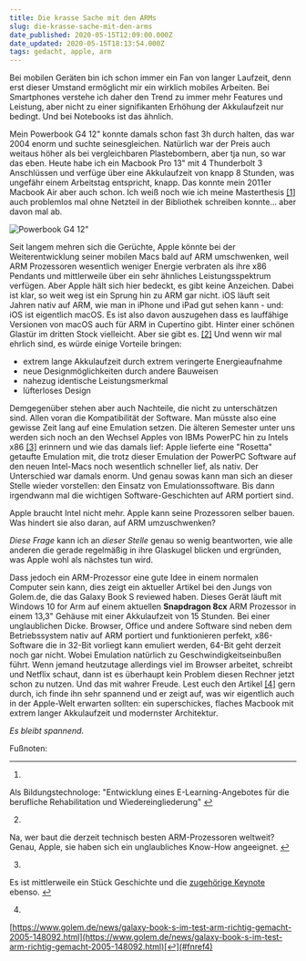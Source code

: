 ```yaml
---
title: Die krasse Sache mit den ARMs
slug: die-krasse-sache-mit-den-arms
date_published: 2020-05-15T12:09:00.000Z
date_updated: 2020-05-15T18:13:54.000Z
tags: gedacht, apple, arm
---
```


Bei mobilen Geräten bin ich schon immer ein Fan von langer Laufzeit, denn erst dieser Umstand ermöglicht mir ein wirklich mobiles Arbeiten. Bei Smartphones verstehe ich daher den Trend zu immer mehr Features und Leistung, aber nicht zu einer signifikanten Erhöhung der Akkulaufzeit nur bedingt. Und bei Notebooks ist das ähnlich.

Mein Powerbook G4 12" konnte damals schon fast 3h durch halten, das war 2004 enorm und suchte seinesgleichen. Natürlich war der Preis auch weitaus höher als bei vergleichbaren Plastebombern, aber tja nun, so war das eben. Heute habe ich ein Macbook Pro 13" mit 4 Thunderbolt 3 Anschlüssen und verfüge über eine Akkulaufzeit von knapp 8 Stunden, was ungefähr einem Arbeitstag entspricht, knapp. Das konnte mein 2011er Macbook Air aber auch schon. Ich weiß noch wie ich meine Masterthesis [[1]](#fn1) auch problemlos mal ohne Netzteil in der Bibliothek schreiben konnte… aber davon mal ab.

![Powerbook G4 12&quot;](https://i.ytimg.com/vi/eNoC6Q6sTXc/maxresdefault.jpg)

Seit langem mehren sich die Gerüchte, Apple könnte bei der Weiterentwicklung seiner mobilen Macs bald auf ARM umschwenken, weil ARM Prozessoren wesentlich weniger Energie verbraten als ihre x86 Pendants und mittlerweile über ein sehr ähnliches Leistungsspektrum verfügen. Aber Apple hält sich hier bedeckt, es gibt keine Anzeichen. Dabei ist klar, so weit weg ist ein Sprung hin zu ARM gar nicht. iOS läuft seit Jahren nativ auf ARM, wie man in iPhone und iPad gut sehen kann - und: iOS ist eigentlich macOS. Es ist also davon auszugehen dass es lauffähige Versionen von macOS auch für ARM in Cupertino gibt. Hinter einer schönen Glastür im dritten Stock vielleicht. Aber sie gibt es. [[2]](#fn2) Und wenn wir mal ehrlich sind, es würde einige Vorteile bringen:

- extrem lange Akkulaufzeit durch extrem veringerte Energieaufnahme
- neue Designmöglichkeiten durch andere Bauweisen
- nahezug identische Leistungsmerkmal
- lüfterloses Design

Demgegenüber stehen aber auch Nachteile, die nicht zu unterschätzen sind. Allen voran die Kompatibilität der Software. Man müsste also eine gewisse Zeit lang auf eine Emulation setzen. Die älteren Semester unter uns werden sich noch an den Wechsel Apples von IBMs PowerPC hin zu Intels x86 [[3]](#fn3) erinnern und wie das damals lief: Apple lieferte eine "Rosetta" getaufte Emulation mit, die trotz dieser Emulation der PowerPC Software auf den neuen Intel-Macs noch wesentlich schneller lief, als nativ. Der Unterschied war damals enorm. Und genau sowas kann man sich an dieser Stelle wieder vorstellen: den Einsatz von Emulationssoftware. Bis dann irgendwann mal die wichtigen Software-Geschichten auf ARM portiert sind.

Apple braucht Intel nicht mehr. Apple kann seine Prozessoren selber bauen. Was hindert sie also daran, auf ARM umzuschwenken?

*Diese Frage* kann ich an *dieser Stelle* genau so wenig beantworten, wie alle anderen die gerade regelmäßig in ihre Glaskugel blicken und ergründen, was Apple wohl als nächstes tun wird.

Dass jedoch ein ARM-Prozessor eine gute Idee in einem normalen Computer sein kann, dies zeigt ein aktueller Artikel bei den Jungs von Golem.de, die das Galaxy Book S reviewed haben. Dieses Gerät läuft mit Windows 10 for Arm auf einem aktuellen **Snapdragon 8cx** ARM Prozessor in einem 13,3" Gehäuse mit einer Akkulaufzeit von 15 Stunden. Bei einer unglaublichen Dicke. Browser, Office und andere Software sind neben dem Betriebssystem nativ auf ARM portiert und funktionieren perfekt, x86-Software die in 32-Bit vorliegt kann emuliert werden, 64-Bit geht derzeit noch gar nicht. Wobei Emulation natürlich zu Geschwindigkeitseinbußen führt. Wenn jemand heutzutage allerdings viel im Browser arbeitet, schreibt und Netflix schaut, dann ist es überhaupt kein Problem diesen Rechner jetzt schon zu nutzen. Und das mit wahrer Freude. Lest euch den Artikel [[4]](#fn4) gern durch, ich finde ihn sehr spannend und er zeigt auf, was wir eigentlich auch in der Apple-Welt erwarten sollten: ein superschickes, flaches Macbook mit extrem langer Akkulaufzeit und modernster Architektur.

*Es bleibt spannend*.

Fußnoten:

---

1. 
Als Bildungstechnologe: "Entwicklung eines E-Learning-Angebotes für die berufliche Rehabilitation und Wiedereingliederung" [↩︎](#fnref1)

2. 
Na, wer baut die derzeit technisch besten ARM-Prozessoren weltweit? Genau, Apple, sie haben sich ein unglaubliches Know-How angeeignet. [↩︎](#fnref2)

3. 
Es ist mittlerweile ein Stück Geschichte und die [zugehörige Keynote](https://www.youtube.com/watch?v=ghdTqnYnFyg) ebenso. [↩︎](#fnref3)

4. 
[https://www.golem.de/news/galaxy-book-s-im-test-arm-richtig-gemacht-2005-148092.html](https://www.golem.de/news/galaxy-book-s-im-test-arm-richtig-gemacht-2005-148092.html)[↩︎](#fnref4)
